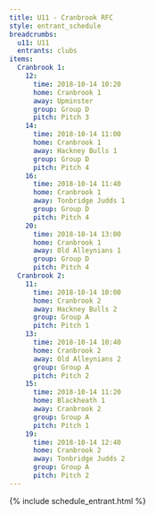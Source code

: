```yaml
---
title: U11 - Cranbrook RFC
style: entrant_schedule
breadcrumbs:
  u11: U11
  entrants: clubs
items:
  Cranbrook 1:
    12:
      time: 2018-10-14 10:20
      home: Cranbrook 1
      away: Upminster
      group: Group D
      pitch: Pitch 3
    14:
      time: 2018-10-14 11:00
      home: Cranbrook 1
      away: Hackney Bulls 1
      group: Group D
      pitch: Pitch 4
    16:
      time: 2018-10-14 11:40
      home: Cranbrook 1
      away: Tonbridge Judds 1
      group: Group D
      pitch: Pitch 4
    20:
      time: 2018-10-14 13:00
      home: Cranbrook 1
      away: Old Alleynians 1
      group: Group D
      pitch: Pitch 4
  Cranbrook 2:
    11:
      time: 2018-10-14 10:00
      home: Cranbrook 2
      away: Hackney Bulls 2
      group: Group A
      pitch: Pitch 1
    13:
      time: 2018-10-14 10:40
      home: Cranbrook 2
      away: Old Alleynians 2
      group: Group A
      pitch: Pitch 2
    15:
      time: 2018-10-14 11:20
      home: Blackheath 1
      away: Cranbrook 2
      group: Group A
      pitch: Pitch 1
    19:
      time: 2018-10-14 12:40
      home: Cranbrook 2
      away: Tonbridge Judds 2
      group: Group A
      pitch: Pitch 2
---
```


{% include schedule_entrant.html %}
